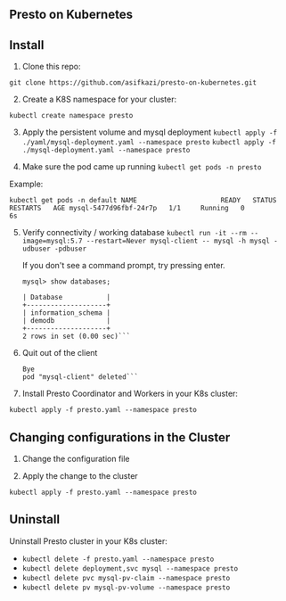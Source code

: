 ## Presto on Kubernetes

## Install

1. Clone this repo:

`git clone https://github.com/asifkazi/presto-on-kubernetes.git`

2. Create a K8S namespace for your cluster:

`kubectl create namespace presto`

3. Apply the persistent volume and mysql deployment 
 `kubectl apply -f ./yaml/mysql-deployment.yaml --namespace presto`
 `kubectl apply -f ./mysql-deployment.yaml --namespace presto`

4. Make sure the pod came up running
  `kubectl get pods -n presto`
    
  Example:

  `kubectl get pods -n default
    NAME                     READY   STATUS    RESTARTS   AGE
    mysql-5477d96fbf-24r7p   1/1     Running   0          6s`

5. Verify connectivity / working database
   `kubectl run -it --rm --image=mysql:5.7 --restart=Never mysql-client -- mysql -h mysql -udbuser -pdbuser`

    If you don't see a command prompt, try pressing enter.

    `mysql> show databases;`
    ```+--------------------+
    | Database           |
    +--------------------+
    | information_schema |
    | demodb             |
    +--------------------+
    2 rows in set (0.00 sec)```

6. Quit out of the client
    ```mysql> exit
    Bye
    pod "mysql-client" deleted```

7. Install Presto Coordinator and Workers in your K8s cluster:

`kubectl apply -f presto.yaml --namespace presto`

## Changing configurations in the Cluster

1. Change the configuration file

2. Apply the change to the cluster

`kubectl apply -f presto.yaml --namespace presto`

## Uninstall

Uninstall Presto cluster in your K8s cluster:

* `kubectl delete -f presto.yaml --namespace presto`
* `kubectl delete deployment,svc mysql --namespace presto`
* `kubectl delete pvc mysql-pv-claim --namespace presto`
* `kubectl delete pv mysql-pv-volume --namespace presto`
